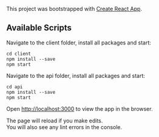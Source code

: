 This project was bootstrapped with [Create React App](https://github.com/facebook/create-react-app).

## Available Scripts

Navigate to the client folder, install all packages and start:

    cd client
    npm install --save
    npm start
  
Navigate to the api folder, install all packages and start:

    cd api
    npm install --save
    npm start

Open [http://localhost:3000](http://localhost:3000) to view the app in the browser.

The page will reload if you make edits.<br />
You will also see any lint errors in the console.
